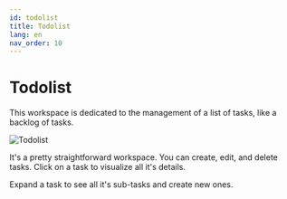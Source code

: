 ```yaml
---
id: todolist
title: Todolist
lang: en
nav_order: 10
---
```


# Todolist

This workspace is dedicated to the management of a list of tasks, like a backlog of tasks.

![Todolist](/_medias/screenshots/todolist.webp)

It's a pretty straightforward workspace. You can create, edit, and delete tasks. Click on a task to visualize all it's details.

Expand a task to see all it's sub-tasks and create new ones.